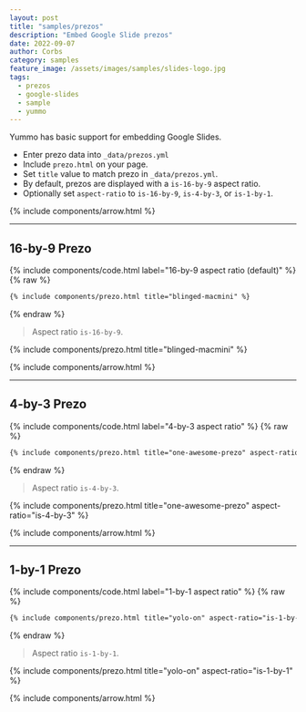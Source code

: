 ```yaml
---
layout: post
title: "samples/prezos"
description: "Embed Google Slide prezos"
date: 2022-09-07
author: Corbs
category: samples
feature_image: /assets/images/samples/slides-logo.jpg
tags:
  - prezos
  - google-slides
  - sample
  - yummo
---
```


Yummo has basic support for embedding Google Slides.

* Enter prezo data into `_data/prezos.yml`
* Include `prezo.html` on your page.
* Set `title` value to match prezo in `_data/prezos.yml`.
* By default, prezos are displayed with a `is-16-by-9` aspect ratio.
* Optionally set `aspect-ratio` to `is-16-by-9`, `is-4-by-3`, or `is-1-by-1`.

{% include components/arrow.html %}

---

## 16-by-9 Prezo

{% include components/code.html label="16-by-9 aspect ratio (default)" %}
{% raw %}
```html
{% include components/prezo.html title="blinged-macmini" %}
```
{% endraw %}

> Aspect ratio `is-16-by-9`.

{% include components/prezo.html title="blinged-macmini" %}

{% include components/arrow.html %}

---

## 4-by-3 Prezo

{% include components/code.html label="4-by-3 aspect ratio" %}
{% raw %}
```html
{% include components/prezo.html title="one-awesome-prezo" aspect-ratio="is-4-by-3" %}
```
{% endraw %}

> Aspect ratio `is-4-by-3`.

{% include components/prezo.html title="one-awesome-prezo" aspect-ratio="is-4-by-3" %}

{% include components/arrow.html %}

---

## 1-by-1 Prezo

{% include components/code.html label="1-by-1 aspect ratio" %}
{% raw %}
```html
{% include components/prezo.html title="yolo-on" aspect-ratio="is-1-by-1" %}
```
{% endraw %}

> Aspect ratio `is-1-by-1`.

{% include components/prezo.html title="yolo-on" aspect-ratio="is-1-by-1" %}

{% include components/arrow.html %}
